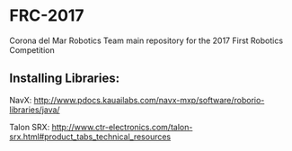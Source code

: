 # FRC-2017
Corona del Mar Robotics Team main repository for the 2017 First Robotics Competition 


## Installing Libraries:

NavX: http://www.pdocs.kauailabs.com/navx-mxp/software/roborio-libraries/java/

Talon SRX: http://www.ctr-electronics.com/talon-srx.html#product_tabs_technical_resources
